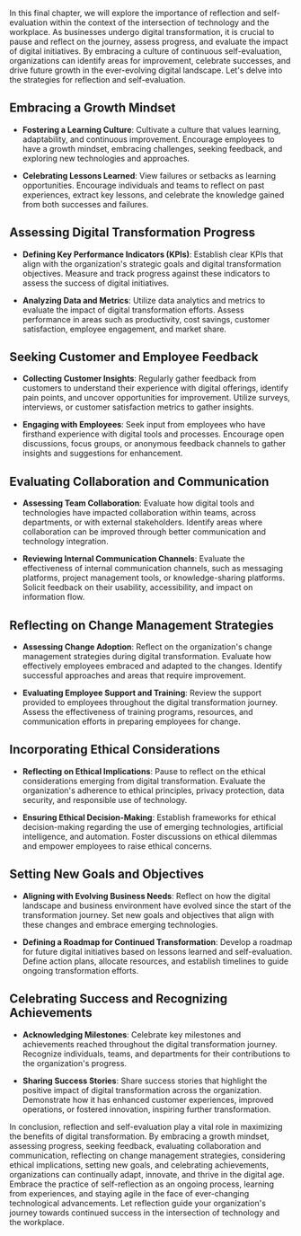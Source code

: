 
In this final chapter, we will explore the importance of reflection and self-evaluation within the context of the intersection of technology and the workplace. As businesses undergo digital transformation, it is crucial to pause and reflect on the journey, assess progress, and evaluate the impact of digital initiatives. By embracing a culture of continuous self-evaluation, organizations can identify areas for improvement, celebrate successes, and drive future growth in the ever-evolving digital landscape. Let's delve into the strategies for reflection and self-evaluation.

Embracing a Growth Mindset
--------------------------

* **Fostering a Learning Culture**: Cultivate a culture that values learning, adaptability, and continuous improvement. Encourage employees to have a growth mindset, embracing challenges, seeking feedback, and exploring new technologies and approaches.

* **Celebrating Lessons Learned**: View failures or setbacks as learning opportunities. Encourage individuals and teams to reflect on past experiences, extract key lessons, and celebrate the knowledge gained from both successes and failures.

Assessing Digital Transformation Progress
-----------------------------------------

* **Defining Key Performance Indicators (KPIs)**: Establish clear KPIs that align with the organization's strategic goals and digital transformation objectives. Measure and track progress against these indicators to assess the success of digital initiatives.

* **Analyzing Data and Metrics**: Utilize data analytics and metrics to evaluate the impact of digital transformation efforts. Assess performance in areas such as productivity, cost savings, customer satisfaction, employee engagement, and market share.

Seeking Customer and Employee Feedback
--------------------------------------

* **Collecting Customer Insights**: Regularly gather feedback from customers to understand their experience with digital offerings, identify pain points, and uncover opportunities for improvement. Utilize surveys, interviews, or customer satisfaction metrics to gather insights.

* **Engaging with Employees**: Seek input from employees who have firsthand experience with digital tools and processes. Encourage open discussions, focus groups, or anonymous feedback channels to gather insights and suggestions for enhancement.

Evaluating Collaboration and Communication
------------------------------------------

* **Assessing Team Collaboration**: Evaluate how digital tools and technologies have impacted collaboration within teams, across departments, or with external stakeholders. Identify areas where collaboration can be improved through better communication and technology integration.

* **Reviewing Internal Communication Channels**: Evaluate the effectiveness of internal communication channels, such as messaging platforms, project management tools, or knowledge-sharing platforms. Solicit feedback on their usability, accessibility, and impact on information flow.

Reflecting on Change Management Strategies
------------------------------------------

* **Assessing Change Adoption**: Reflect on the organization's change management strategies during digital transformation. Evaluate how effectively employees embraced and adapted to the changes. Identify successful approaches and areas that require improvement.

* **Evaluating Employee Support and Training**: Review the support provided to employees throughout the digital transformation journey. Assess the effectiveness of training programs, resources, and communication efforts in preparing employees for change.

Incorporating Ethical Considerations
------------------------------------

* **Reflecting on Ethical Implications**: Pause to reflect on the ethical considerations emerging from digital transformation. Evaluate the organization's adherence to ethical principles, privacy protection, data security, and responsible use of technology.

* **Ensuring Ethical Decision-Making**: Establish frameworks for ethical decision-making regarding the use of emerging technologies, artificial intelligence, and automation. Foster discussions on ethical dilemmas and empower employees to raise ethical concerns.

Setting New Goals and Objectives
--------------------------------

* **Aligning with Evolving Business Needs**: Reflect on how the digital landscape and business environment have evolved since the start of the transformation journey. Set new goals and objectives that align with these changes and embrace emerging technologies.

* **Defining a Roadmap for Continued Transformation**: Develop a roadmap for future digital initiatives based on lessons learned and self-evaluation. Define action plans, allocate resources, and establish timelines to guide ongoing transformation efforts.

Celebrating Success and Recognizing Achievements
------------------------------------------------

* **Acknowledging Milestones**: Celebrate key milestones and achievements reached throughout the digital transformation journey. Recognize individuals, teams, and departments for their contributions to the organization's progress.

* **Sharing Success Stories**: Share success stories that highlight the positive impact of digital transformation across the organization. Demonstrate how it has enhanced customer experiences, improved operations, or fostered innovation, inspiring further transformation.

In conclusion, reflection and self-evaluation play a vital role in maximizing the benefits of digital transformation. By embracing a growth mindset, assessing progress, seeking feedback, evaluating collaboration and communication, reflecting on change management strategies, considering ethical implications, setting new goals, and celebrating achievements, organizations can continually adapt, innovate, and thrive in the digital age. Embrace the practice of self-reflection as an ongoing process, learning from experiences, and staying agile in the face of ever-changing technological advancements. Let reflection guide your organization's journey towards continued success in the intersection of technology and the workplace.
